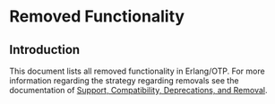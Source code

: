 # Removed Functionality

## Introduction

This document lists all removed functionality in Erlang/OTP. For more
information regarding the strategy regarding removals see the documentation of
[Support, Compatibility, Deprecations, and Removal](`e:system:misc.md#removal`).
